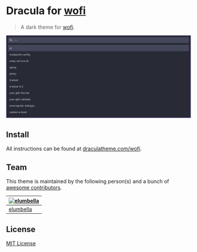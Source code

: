 # Dracula for [wofi](https://hg.sr.ht/~scoopta/wofi)

> A dark theme for [wofi](https://hg.sr.ht/~scoopta/wofi).

![Screenshot](./screenshot.png)

## Install

All instructions can be found at [draculatheme.com/wofi](https://draculatheme.com/wofi).

## Team

This theme is maintained by the following person(s) and a bunch of [awesome contributors](https://github.com/dracula/wofi/graphs/contributors).

[![elumbella](https://avatars3.githubusercontent.com/u/2538681?v=4&s=70)](https://github.com/elumbella) |
--- |
[elumbella](https://github.com/elumbella) |

## License

[MIT License](./LICENSE)
